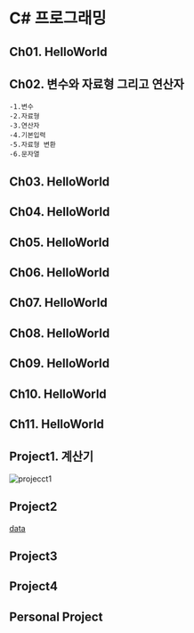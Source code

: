 # C\# 프로그래밍

## Ch01. HelloWorld
## Ch02. 변수와 자료형 그리고 연산자
	-1.변수
	-2.자료형
	-3.연산자
	-4.기본입력
	-5.자료형 변환
	-6.문자열
## Ch03. HelloWorld
## Ch04. HelloWorld
## Ch05. HelloWorld
## Ch06. HelloWorld
## Ch07. HelloWorld
## Ch08. HelloWorld
## Ch09. HelloWorld
## Ch10. HelloWorld
## Ch11. HelloWorld
## Project1. 계산기
![projecct1](https://user-images.githubusercontent.com/106725881/176803826-7f79d66b-4cd9-4ca0-b7da-fdbb58040b6e.png)
## Project2
[data](./Project2/data.png)
## Project3
## Project4
## Personal Project

